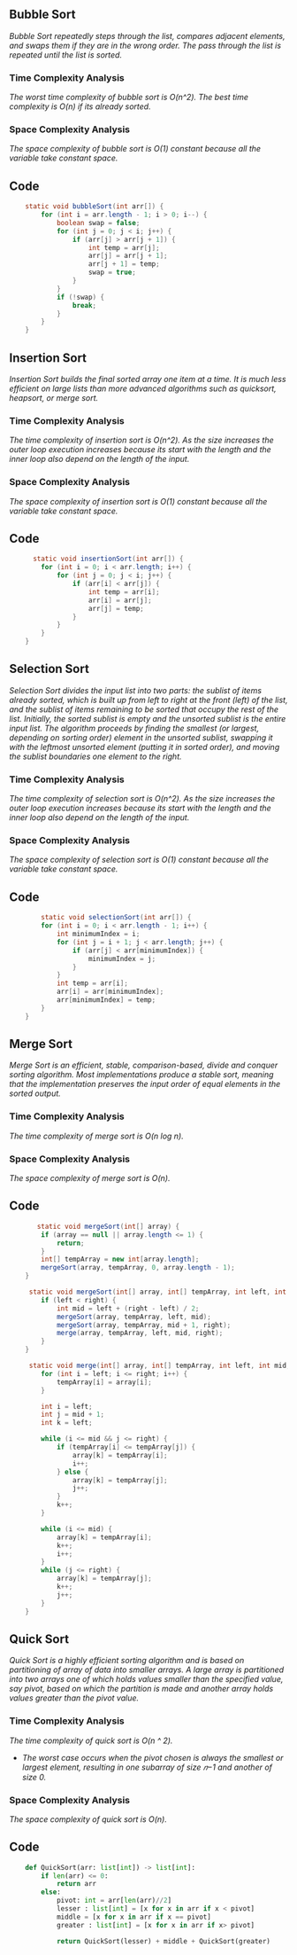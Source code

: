 ## Bubble Sort

_Bubble Sort repeatedly steps through the list, compares adjacent elements, and swaps them if they are in the wrong order. The pass through the list is repeated until the list is sorted._

### Time Complexity Analysis

_The worst time complexity of bubble sort is O(n^2). The best time complexity is O(n) if its already sorted._

### Space Complexity Analysis

_The space complexity of bubble sort is O(1) constant because all the variable take constant space._

## Code

```java
    static void bubbleSort(int arr[]) {
        for (int i = arr.length - 1; i > 0; i--) {
            boolean swap = false;
            for (int j = 0; j < i; j++) {
                if (arr[j] > arr[j + 1]) {
                    int temp = arr[j];
                    arr[j] = arr[j + 1];
                    arr[j + 1] = temp;
                    swap = true;
                }
            }
            if (!swap) {
                break;
            }
        }
    }
```

## Insertion Sort

_Insertion Sort builds the final sorted array one item at a time. It is much less efficient on large lists than more advanced algorithms such as quicksort, heapsort, or merge sort._

### Time Complexity Analysis

_The time complexity of insertion sort is O(n^2). As the size increases the outer loop execution increases because its start with the length and the inner loop also depend on the length of the input._

### Space Complexity Analysis

_The space complexity of insertion sort is O(1) constant because all the variable take constant space._

## Code

```java
      static void insertionSort(int arr[]) {
        for (int i = 0; i < arr.length; i++) {
            for (int j = 0; j < i; j++) {
                if (arr[i] < arr[j]) {
                    int temp = arr[i];
                    arr[i] = arr[j];
                    arr[j] = temp;
                }
            }
        }
    }
```

## Selection Sort

_Selection Sort divides the input list into two parts: the sublist of items already sorted, which is built up from left to right at the front (left) of the list, and the sublist of items remaining to be sorted that occupy the rest of the list. Initially, the sorted sublist is empty and the unsorted sublist is the entire input list. The algorithm proceeds by finding the smallest (or largest, depending on sorting order) element in the unsorted sublist, swapping it with the leftmost unsorted element (putting it in sorted order), and moving the sublist boundaries one element to the right._

### Time Complexity Analysis

_The time complexity of selection sort is O(n^2). As the size increases the outer loop execution increases because its start with the length and the inner loop also depend on the length of the input._

### Space Complexity Analysis

_The space complexity of selection sort is O(1) constant because all the variable take constant space._

## Code

```java
        static void selectionSort(int arr[]) {
        for (int i = 0; i < arr.length - 1; i++) {
            int minimumIndex = i;
            for (int j = i + 1; j < arr.length; j++) {
                if (arr[j] < arr[minimumIndex]) {
                    minimumIndex = j;
                }
            }
            int temp = arr[i];
            arr[i] = arr[minimumIndex];
            arr[minimumIndex] = temp;
        }
    }
```

## Merge Sort

_Merge Sort is an efficient, stable, comparison-based, divide and conquer sorting algorithm. Most implementations produce a stable sort, meaning that the implementation preserves the input order of equal elements in the sorted output._

### Time Complexity Analysis

_The time complexity of merge sort is O(n log n)._

### Space Complexity Analysis

_The space complexity of merge sort is O(n)._

## Code

```java
       static void mergeSort(int[] array) {
        if (array == null || array.length <= 1) {
            return;
        }
        int[] tempArray = new int[array.length];
        mergeSort(array, tempArray, 0, array.length - 1);
    }

     static void mergeSort(int[] array, int[] tempArray, int left, int right) {
        if (left < right) {
            int mid = left + (right - left) / 2;
            mergeSort(array, tempArray, left, mid);
            mergeSort(array, tempArray, mid + 1, right);
            merge(array, tempArray, left, mid, right);
        }
    }

     static void merge(int[] array, int[] tempArray, int left, int mid, int right) {
        for (int i = left; i <= right; i++) {
            tempArray[i] = array[i];
        }

        int i = left;
        int j = mid + 1;
        int k = left;

        while (i <= mid && j <= right) {
            if (tempArray[i] <= tempArray[j]) {
                array[k] = tempArray[i];
                i++;
            } else {
                array[k] = tempArray[j];
                j++;
            }
            k++;
        }

        while (i <= mid) {
            array[k] = tempArray[i];
            k++;
            i++;
        }
        while (j <= right) {
            array[k] = tempArray[j];
            k++;
            j++;
        }
    }
```

## Quick Sort

_Quick Sort is a highly efficient sorting algorithm and is based on partitioning of array of data into smaller arrays. A large array is partitioned into two arrays one of which holds values smaller than the specified value, say pivot, based on which the partition is made and another array holds values greater than the pivot value._

### Time Complexity Analysis

_The time complexity of quick sort is O(n ^ 2)._

- _The worst case occurs when the pivot chosen is always the smallest or largest element, resulting in one subarray of size 𝑛−1 and another of size 0._

### Space Complexity Analysis

_The space complexity of quick sort is O(n)._

## Code

```python
    def QuickSort(arr: list[int]) -> list[int]:
        if len(arr) <= 0:
            return arr
        else:
            pivot: int = arr[len(arr)//2]
            lesser : list[int] = [x for x in arr if x < pivot]
            middle = [x for x in arr if x == pivot]
            greater : list[int] = [x for x in arr if x> pivot]

            return QuickSort(lesser) + middle + QuickSort(greater)
```

